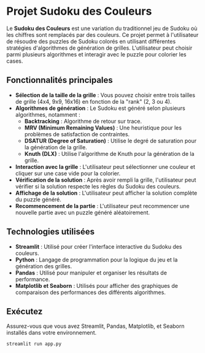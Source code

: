 # Projet Sudoku des Couleurs

Le **Sudoku des Couleurs** est une variation du traditionnel jeu de Sudoku où les chiffres sont remplacés par des couleurs. Ce projet permet à l'utilisateur de résoudre des puzzles de Sudoku colorés en utilisant différentes stratégies d'algorithmes de génération de grilles. L'utilisateur peut choisir parmi plusieurs algorithmes et interagir avec le puzzle pour colorier les cases.

## Fonctionnalités principales

- **Sélection de la taille de la grille** : Vous pouvez choisir entre trois tailles de grille (4x4, 9x9, 16x16) en fonction de la "rank" (2, 3 ou 4).
- **Algorithmes de génération** : Le Sudoku est généré selon plusieurs algorithmes, notamment :
  - **Backtracking** : Algorithme de retour sur trace.
  - **MRV (Minimum Remaining Values)** : Une heuristique pour les problèmes de satisfaction de contraintes.
  - **DSATUR (Degree of Saturation)** : Utilise le degré de saturation pour la génération de la grille.
  - **Knuth (DLX)** : Utilise l'algorithme de Knuth pour la génération de la grille.
- **Interaction avec la grille** : L'utilisateur peut sélectionner une couleur et cliquer sur une case vide pour la colorier.
- **Vérification de la solution** : Après avoir rempli la grille, l'utilisateur peut vérifier si la solution respecte les règles du Sudoku des couleurs.
- **Affichage de la solution** : L'utilisateur peut afficher la solution complète du puzzle généré.
- **Recommencement de la partie** : L'utilisateur peut recommencer une nouvelle partie avec un puzzle généré aléatoirement.

## Technologies utilisées

- **Streamlit** : Utilisé pour créer l'interface interactive du Sudoku des couleurs.
- **Python** : Langage de programmation pour la logique du jeu et la génération des grilles.
- **Pandas** : Utilisé pour manipuler et organiser les résultats de performance.
- **Matplotlib et Seaborn** : Utilisés pour afficher des graphiques de comparaison des performances des différents algorithmes.
  
## Exécutez 
Assurez-vous que vous avez Streamlit, Pandas, Matplotlib, et Seaborn installés dans votre environnement.

```bash
streamlit run app.py

